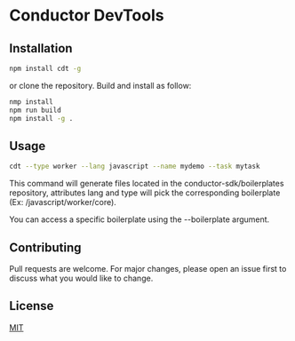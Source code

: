 # Conductor DevTools

## Installation

```bash
npm install cdt -g
```

or clone the repository. Build and install as follow:

```bash
nmp install
npm run build
npm install -g .
```

## Usage

```bash
cdt --type worker --lang javascript --name mydemo --task mytask
```
This command will generate files located in the conductor-sdk/boilerplates repository, attributes lang and type will pick the corresponding boilerplate (Ex: /javascript/worker/core).

You can access a specific boilerplate using the --boilerplate argument.

## Contributing

Pull requests are welcome. For major changes, please open an issue first
to discuss what you would like to change.

## License

[MIT](https://choosealicense.com/licenses/mit/)


